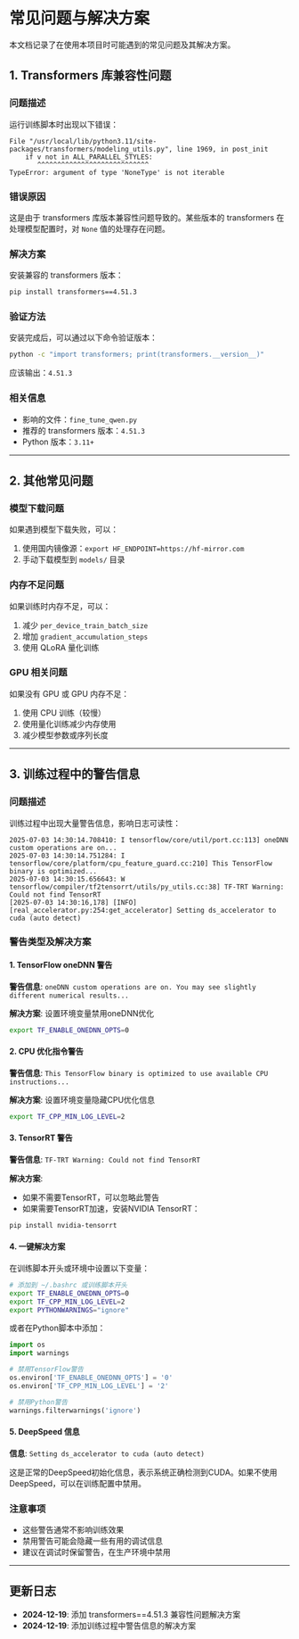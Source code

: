 # 常见问题与解决方案

本文档记录了在使用本项目时可能遇到的常见问题及其解决方案。

## 1. Transformers 库兼容性问题

### 问题描述
运行训练脚本时出现以下错误：

```
File "/usr/local/lib/python3.11/site-packages/transformers/modeling_utils.py", line 1969, in post_init
    if v not in ALL_PARALLEL_STYLES:
       ^^^^^^^^^^^^^^^^^^^^^^^^^^^^
TypeError: argument of type 'NoneType' is not iterable
```

### 错误原因
这是由于 transformers 库版本兼容性问题导致的。某些版本的 transformers 在处理模型配置时，对 `None` 值的处理存在问题。

### 解决方案
安装兼容的 transformers 版本：

```bash
pip install transformers==4.51.3
```

### 验证方法
安装完成后，可以通过以下命令验证版本：

```bash
python -c "import transformers; print(transformers.__version__)"
```

应该输出：`4.51.3`

### 相关信息
- 影响的文件：`fine_tune_qwen.py`
- 推荐的 transformers 版本：`4.51.3`
- Python 版本：`3.11+`

---

## 2. 其他常见问题

### 模型下载问题
如果遇到模型下载失败，可以：
1. 使用国内镜像源：`export HF_ENDPOINT=https://hf-mirror.com`
2. 手动下载模型到 `models/` 目录

### 内存不足问题
如果训练时内存不足，可以：
1. 减少 `per_device_train_batch_size`
2. 增加 `gradient_accumulation_steps`
3. 使用 QLoRA 量化训练

### GPU 相关问题
如果没有 GPU 或 GPU 内存不足：
1. 使用 CPU 训练（较慢）
2. 使用量化训练减少内存使用
3. 减少模型参数或序列长度

---

## 3. 训练过程中的警告信息

### 问题描述
训练过程中出现大量警告信息，影响日志可读性：

```
2025-07-03 14:30:14.708410: I tensorflow/core/util/port.cc:113] oneDNN custom operations are on...
2025-07-03 14:30:14.751284: I tensorflow/core/platform/cpu_feature_guard.cc:210] This TensorFlow binary is optimized...
2025-07-03 14:30:15.656643: W tensorflow/compiler/tf2tensorrt/utils/py_utils.cc:38] TF-TRT Warning: Could not find TensorRT
[2025-07-03 14:30:16,178] [INFO] [real_accelerator.py:254:get_accelerator] Setting ds_accelerator to cuda (auto detect)
```

### 警告类型及解决方案

#### 1. TensorFlow oneDNN 警告
**警告信息**: `oneDNN custom operations are on. You may see slightly different numerical results...`

**解决方案**: 设置环境变量禁用oneDNN优化
```bash
export TF_ENABLE_ONEDNN_OPTS=0
```

#### 2. CPU 优化指令警告
**警告信息**: `This TensorFlow binary is optimized to use available CPU instructions...`

**解决方案**: 设置环境变量隐藏CPU优化信息
```bash
export TF_CPP_MIN_LOG_LEVEL=2
```

#### 3. TensorRT 警告
**警告信息**: `TF-TRT Warning: Could not find TensorRT`

**解决方案**: 
- 如果不需要TensorRT，可以忽略此警告
- 如果需要TensorRT加速，安装NVIDIA TensorRT：
```bash
pip install nvidia-tensorrt
```

#### 4. 一键解决方案
在训练脚本开头或环境中设置以下变量：

```bash
# 添加到 ~/.bashrc 或训练脚本开头
export TF_ENABLE_ONEDNN_OPTS=0
export TF_CPP_MIN_LOG_LEVEL=2
export PYTHONWARNINGS="ignore"
```

或者在Python脚本中添加：
```python
import os
import warnings

# 禁用TensorFlow警告
os.environ['TF_ENABLE_ONEDNN_OPTS'] = '0'
os.environ['TF_CPP_MIN_LOG_LEVEL'] = '2'

# 禁用Python警告
warnings.filterwarnings('ignore')
```

#### 5. DeepSpeed 信息
**信息**: `Setting ds_accelerator to cuda (auto detect)`

这是正常的DeepSpeed初始化信息，表示系统正确检测到CUDA。如果不使用DeepSpeed，可以在训练配置中禁用。

### 注意事项
- 这些警告通常不影响训练效果
- 禁用警告可能会隐藏一些有用的调试信息
- 建议在调试时保留警告，在生产环境中禁用

---

## 更新日志

- **2024-12-19**: 添加 transformers==4.51.3 兼容性问题解决方案
- **2024-12-19**: 添加训练过程中警告信息的解决方案 